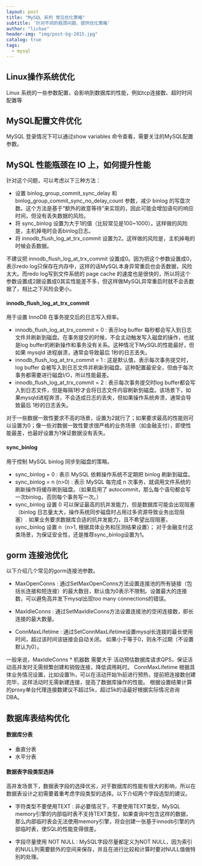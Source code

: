 ```yaml
---
layout: post
title: "MySQL 系列 常见优化策略"
subtitle: '针对不同的瓶颈问题，提供优化策略'
author: "lichao"
header-img: "img/post-bg-2015.jpg"
catalog: true
tags:
  - mysql
---
```


## Linux操作系统优化 
Linux 系统的一些参数配置，会影响到数据库的性能，例如tcp连接数、超时时间配置等

## MySQL配置文件优化
MySQL 登录情况下可以通过show variables 命令查看，需要关注的MySQL配置参数。
## MySQL 性能瓶颈在 IO 上，如何提升性能
针对这个问题，可以考虑以下三种方法：
* 设置 binlog_group_commit_sync_delay 和 binlog_group_commit_sync_no_delay_count 参数，减少 binlog 的写盘次数。这个方法是基于“额外的故意等待”来实现的，因此可能会增加语句的响应时间，但没有丢失数据的风险。
* 将 sync_binlog 设置为大于1的值（比较常见是100~1000）。这样做的风险是，主机掉电时会丢binlog日志。
* 将 innodb_flush_log_at_trx_commit 设置为2。这样做的风险是，主机掉电的时候会丢数据。

不建议把 innodb_flush_log_at_trx_commit 设置成0。因为把这个参数设置成0，表示redo log只保存在内存中，这样的话MySQL本身异常重启也会丢数据，风险太大。而redo log写到文件系统的 page cache 的速度也是很快的，所以将这个参数设置成2跟设置成0其实性能差不多，但这样做MySQL异常重启时就不会丢数据了，相比之下风险会更小。
#### innodb_flush_log_at_trx_commit
用于设置 InnoDB 在事务提交后的日志写入频率。
* innodb_flush_log_at_trx_commit = 0 : 表示log buffer 每秒都会写入到日志文件并刷新到磁盘。在事务提交的时候，不会主动触发写入磁盘的操作，也就是log buffer的刷新操作和事务没有关系。这种情况下MySQL的性能最好，但如果 mysqld 进程崩溃，通常会导致最后 1秒的日志丢失。
* innodb_flush_log_at_trx_commit = 1 : 这是默认值，表示每次事务提交时，log buffer 会被写入到日志文件并刷新到磁盘。这种配置最安全，但由于每次事务都需要进行磁盘I/O，所以性能最差。
* innodb_flush_log_at_trx_commit = 2 : 表示每次事务提交时log buffer都会写入到日志文件，但是每隔1秒才会将日志文件内容刷新到磁盘。该场景下，如果mysqld进程奔溃，不会造成日志的丢失，但如果操作系统奔溃，通常会导致最后 1秒的日志丢失。

对于一些数据一致性要求不高的场景，设置为2就行了；如果要求最高的性能则可以设置为0；像一些对数据一致性要求很严格的业务场景（如金融支付），即使性能最差，也最好设置为1保证数据没有丢失。
#### sync_binlog
用于控制 MySQL binlog 同步到磁盘的策略。
* sync_binlog = 0 : 表示 MySQL 依赖操作系统不定期把 binlog 刷新到磁盘。
* sync_binlog = n (n>0) : 表示 MySQL 每完成 n 次事务，就调用文件系统的刷新操作将缓存刷到磁盘。（如果启用了 autocommit，那么每个语句都会写一次binlog，否则每个事务写一次。）
* sync_binlog 设置 0 可以保证最高的抗并发能力，但是数据库可能会出现阻塞（binlog 日志量太大，操作系统同步磁盘时占用过多资源导致业务出现阻塞）. 如果业务要求数据库合适的抗并发能力，且不希望出现阻塞，sync_binlog 设置 n（n>1, 根据具体业务和压测结果设置）； 对于金融支付这类场景，为保证安全性，还是推荐sync_binlog设置为1。

## gorm 连接池优化

以下介绍几个常见的gorm连接池参数。

* MaxOpenConns : 通过SetMaxOpenConns方法设置连接池的所有链接（包括长连接和短连接）的最大数目，默认值为0表示不限制。设置最大的连接数，可以避免高并发下mysql出现too many connections的错误。

* MaxIdleConns : 通过SetMaxIdleConns方法设置连接池的空闲连接数，即长连接的最大数量。

* ConnMaxLifetime : 通过SetConnMaxLifetime设置mysql长连接的最长使用时间，超过该时间该链接会自动关闭。 如果小于等于0，则永不过期（不设置默认为0）。

一般来说，MaxIdleConns * 机器数 需要大于 活动预估数据库请求QPS，保证活动高并发时无需频繁创建和销毁连接，降低调用耗时。 ConnMaxLifetime 根据具体业务情况设置，比如设置1h，可以在活动开始1h前进行预热，提前把连接数创建完毕，这样活动时无需新建连接，提高了数据库操作的性能。 根据设置结果计算的proxy单台代理连接数建议不超过5k，超过5k的话最好根据实际情况咨询DBA。

## 数据库表结构优化
#### 数据库分表
* 垂直分表
* 水平分表
#### 数据表字段类型选择
高并发场景下，数据表字段的选择优劣，对于数据库的性能有很大的影响，所以在数据表设计之初需要着重考虑字段类型的选择。以下介绍两个字段选型的建议。

* 字符类型不要使用TEXT : 非必要情况下，不要使用TEXT类型，MySQL memory引擎的内部临时表不支持TEXT类型，如果查询中包含这样的数据，那么内部临时表会无法使用memory引擎，将会创建一张基于innodb引擎的内部临时表，使SQL的性能变得很差。

* 字段尽量使用 NOT NULL : MySQL字段尽量都定义为NOT NULL，因为索引的NULL列需要额外的空间来保存，并且在进行比较和计算时要对NULL值做特别的处理。

